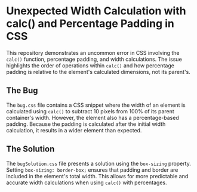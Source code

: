 # Unexpected Width Calculation with calc() and Percentage Padding in CSS

This repository demonstrates an uncommon error in CSS involving the `calc()` function, percentage padding, and width calculations.  The issue highlights the order of operations within `calc()` and how percentage padding is relative to the element's calculated dimensions, not its parent's.

## The Bug

The `bug.css` file contains a CSS snippet where the width of an element is calculated using `calc()` to subtract 10 pixels from 100% of its parent container's width. However, the element also has a percentage-based padding. Because the padding is calculated after the initial width calculation, it results in a wider element than expected.

## The Solution

The `bugSolution.css` file presents a solution using the `box-sizing` property. Setting `box-sizing: border-box;` ensures that padding and border are included in the element's total width.  This allows for more predictable and accurate width calculations when using `calc()` with percentages.